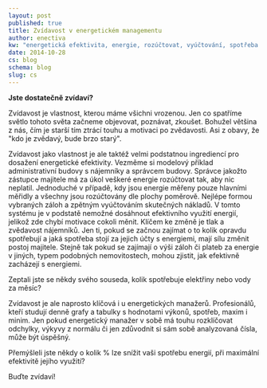 ```yaml
---
layout: post
published: true
title: Zvídavost v energetickém managementu
author: enectiva
kw: "energetická efektivita, energie, rozúčtovat, vyúčtování, spotřeba elektřiny, spotřeby vody"
date: 2014-10-28
cs: blog
schema: blog
slug: cs
---
```


**Jste dostatečně zvídaví?**

Zvídavost je vlastnost, kterou máme všichni vrozenou. Jen co spatříme světlo tohoto světa začneme objevovat, poznávat, zkoušet. Bohužel většina z nás, čím je starší tím ztrácí touhu a motivaci po zvědavosti. Asi z obavy, že "kdo je zvědavý, bude brzo starý".

Zvídavost jako vlastnost je ale taktéž velmi podstatnou ingrediencí pro dosažení energetické efektivity. Vezměme si modelový příklad administrativní budovy s nájemníky a správcem budovy. Správce jakožto zástupce majitele má za úkol veškeré energie rozúčtovat tak, aby nic neplatil. Jednoduché v případě, kdy jsou energie měřeny pouze hlavními měřidly a všechny jsou rozúčtovány dle plochy poměrově. Nejlépe formou vybraných záloh a zpětným vyúčtováním skutečných nákladů. V tomto systému je v podstatě nemožné dosáhnout efektivního využití energií, jelikož zde chybí motivace cokoli měnit. Klíčem ke změně je tlak a zvědavost nájemníků. Jen ti, pokud se začnou zajímat o to kolik opravdu spotřebují a jaká spotřeba stojí za jejich účty s energiemi, mají sílu změnit postoj majitele. Stejně tak pokud se zajímají o výši záloh či plateb za energie v jiných, typem podobných nemovitostech, mohou zjistit, jak efektivně zacházejí s energiemi.

Zeptali jste se někdy svého souseda, kolik spotřebuje elektřiny nebo vody za měsíc?

Zvídavost je ale naprosto klíčová i u energetických manažerů. Profesionálů, kteří studují denně grafy a tabulky s hodnotami výkonů, spotřeb, maxim i minim. Jen pokud energetický manažer v sobě má touhu rozklíčovat odchylky, výkyvy z normálu či jen zdůvodnit si sám sobě analyzovaná čísla, může být úspěšný. 

Přemýšleli jste někdy o kolik % lze snížit vaši spotřebu energií, při maximální efektivitě jejího využití?

Buďte zvídaví!

